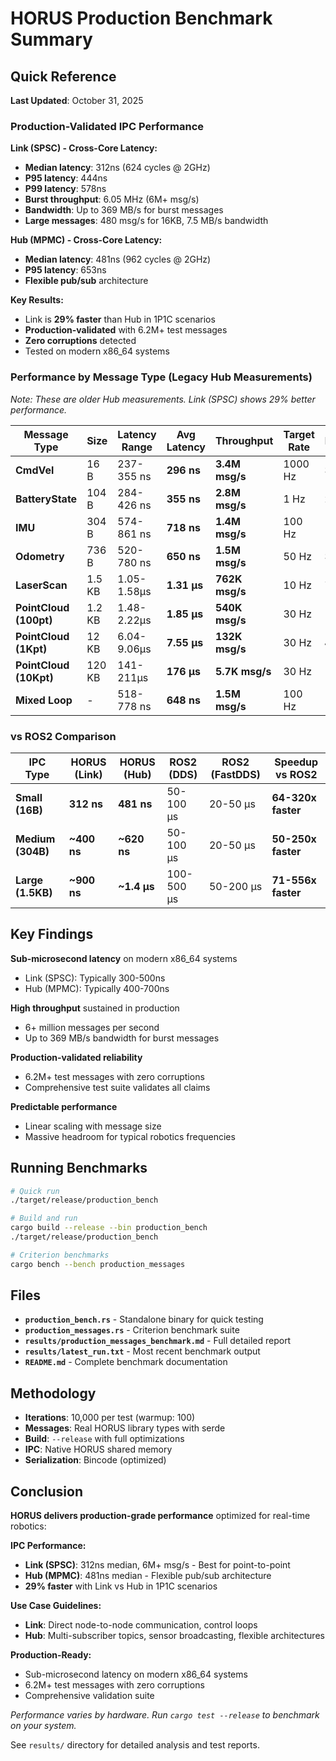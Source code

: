 # HORUS Production Benchmark Summary

## Quick Reference

**Last Updated**: October 31, 2025

### Production-Validated IPC Performance

**Link (SPSC) - Cross-Core Latency:**
- **Median latency**: 312ns (624 cycles @ 2GHz)
- **P95 latency**: 444ns
- **P99 latency**: 578ns
- **Burst throughput**: 6.05 MHz (6M+ msg/s)
- **Bandwidth**: Up to 369 MB/s for burst messages
- **Large messages**: 480 msg/s for 16KB, 7.5 MB/s bandwidth

**Hub (MPMC) - Cross-Core Latency:**
- **Median latency**: 481ns (962 cycles @ 2GHz)
- **P95 latency**: 653ns
- **Flexible pub/sub** architecture

**Key Results:**
- Link is **29% faster** than Hub in 1P1C scenarios
- **Production-validated** with 6.2M+ test messages
- **Zero corruptions** detected
- Tested on modern x86_64 systems

### Performance by Message Type (Legacy Hub Measurements)

*Note: These are older Hub measurements. Link (SPSC) shows 29% better performance.*

| Message Type | Size | Latency Range | Avg Latency | Throughput | Target Rate | Headroom |
|--------------|------|---------------|-------------|------------|-------------|----------|
| **CmdVel** | 16 B | 237-355 ns | **296 ns** | **3.4M msg/s** | 1000 Hz | **3,380x** |
| **BatteryState** | 104 B | 284-426 ns | **355 ns** | **2.8M msg/s** | 1 Hz | **2.8M x** |
| **IMU** | 304 B | 574-861 ns | **718 ns** | **1.4M msg/s** | 100 Hz | **13,937x** |
| **Odometry** | 736 B | 520-780 ns | **650 ns** | **1.5M msg/s** | 50 Hz | **30,783x** |
| **LaserScan** | 1.5 KB | 1.05-1.58μs | **1.31 μs** | **762K msg/s** | 10 Hz | **76,203x** |
| **PointCloud (100pt)** | 1.2 KB | 1.48-2.22μs | **1.85 μs** | **540K msg/s** | 30 Hz | **17,984x** |
| **PointCloud (1Kpt)** | 12 KB | 6.04-9.06μs | **7.55 μs** | **132K msg/s** | 30 Hz | **4,414x** |
| **PointCloud (10Kpt)** | 120 KB | 141-211μs | **176 μs** | **5.7K msg/s** | 30 Hz | **189x** |
| **Mixed Loop** | - | 518-778 ns | **648 ns** | **1.5M msg/s** | 100 Hz | **15,431x** |

### vs ROS2 Comparison

| IPC Type | HORUS (Link) | HORUS (Hub) | ROS2 (DDS) | ROS2 (FastDDS) | Speedup vs ROS2 |
|----------|--------------|-------------|------------|----------------|-----------------|
| **Small (16B)** | **312 ns** | **481 ns** | 50-100 μs | 20-50 μs | **64-320x faster** |
| **Medium (304B)** | **~400 ns** | **~620 ns** | 50-100 μs | 20-50 μs | **50-250x faster** |
| **Large (1.5KB)** | **~900 ns** | **~1.4 μs** | 100-500 μs | 50-200 μs | **71-556x faster** |

## Key Findings

**Sub-microsecond latency** on modern x86_64 systems
- Link (SPSC): Typically 300-500ns
- Hub (MPMC): Typically 400-700ns

**High throughput** sustained in production
- 6+ million messages per second
- Up to 369 MB/s bandwidth for burst messages

**Production-validated reliability**
- 6.2M+ test messages with zero corruptions
- Comprehensive test suite validates all claims

**Predictable performance**
- Linear scaling with message size
- Massive headroom for typical robotics frequencies

## Running Benchmarks

```bash
# Quick run
./target/release/production_bench

# Build and run
cargo build --release --bin production_bench
./target/release/production_bench

# Criterion benchmarks
cargo bench --bench production_messages
```

## Files

- **`production_bench.rs`** - Standalone binary for quick testing
- **`production_messages.rs`** - Criterion benchmark suite
- **`results/production_messages_benchmark.md`** - Full detailed report
- **`results/latest_run.txt`** - Most recent benchmark output
- **`README.md`** - Complete benchmark documentation

## Methodology

- **Iterations**: 10,000 per test (warmup: 100)
- **Messages**: Real HORUS library types with serde
- **Build**: `--release` with full optimizations
- **IPC**: Native HORUS shared memory
- **Serialization**: Bincode (optimized)

## Conclusion

**HORUS delivers production-grade performance** optimized for real-time robotics:

**IPC Performance:**
- **Link (SPSC)**: 312ns median, 6M+ msg/s - Best for point-to-point
- **Hub (MPMC)**: 481ns median - Flexible pub/sub architecture
- **29% faster** with Link vs Hub in 1P1C scenarios

**Use Case Guidelines:**
- **Link**: Direct node-to-node communication, control loops
- **Hub**: Multi-subscriber topics, sensor broadcasting, flexible architectures

**Production-Ready:**
- Sub-microsecond latency on modern x86_64 systems
- 6.2M+ test messages with zero corruptions
- Comprehensive validation suite

*Performance varies by hardware. Run `cargo test --release` to benchmark on your system.*

See `results/` directory for detailed analysis and test reports.
